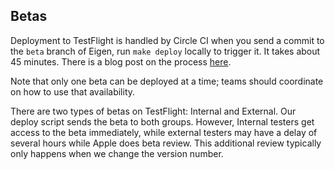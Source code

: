 ## Betas

Deployment to TestFlight is handled by Circle CI when you send a commit to the `beta` branch of Eigen, run `make deploy` locally to trigger it. It takes about 45 minutes. There is a blog post on the process [here](http://artsy.github.io/blog/2015/12/15/Automating-Testflight-Deploys/).

Note that only one beta can be deployed at a time; teams should coordinate on how to use that availability.

There are two types of betas on TestFlight: Internal and External. Our deploy script sends the beta to both groups. However, Internal testers get access to the beta immediately, while external testers may have a delay of several hours while Apple does beta review. This additional review typically only happens when we change the version number.
